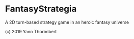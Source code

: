 # FantasyStrategia
A 2D turn-based strategy game in an heroic fantasy universe

(c) 2019 Yann Thorimbert
